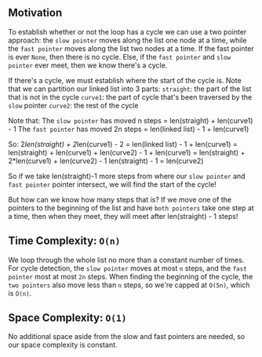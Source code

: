 ## Motivation
To establish whether or not the loop has a cycle we can use a two pointer approach: the `slow pointer` moves along the list one node at a time, while the `fast pointer` moves along the list two nodes at a time. 
	If the fast pointer is ever `None`, then there is no cycle. 
	Else, if the `fast pointer` and `slow pointer` ever meet, then we know there's a cycle.

If there's a cycle, we must establish where the start of the cycle is. Note that we can partition our linked list into 3 parts: 
	`straight`: the part of the list that is not in the cycle 
	`curve1`: the part of cycle that's been traversed by the `slow` pointer
	`curve2`: the rest of the cycle

Note that: 
	The `slow pointer` has moved n steps = len(straight) + len(curve1) - 1
	The `fast pointer` has moved 2n steps = len(linked list) - 1 + len(curve1)

So:
	2*len(straight) + 2*len(curve1) - 2 = len(linked list) - 1 + len(curve1)
									    = len(straight) + len(curve1) + len(curve2) - 1 + len(curve1)
									    = len(straight) + 2*len(curve1) + len(curve2) - 1
	len(straight) - 1                   = len(curve2)

So if we take len(straight)-1 more steps from where our `slow pointer` and `fast pointer` pointer intersect, we will find the start of the cycle!

But how can we know how many steps that is? If we move one of the pointers to the beginning of the list and have `both pointers` take one step at a time, then when they meet, they will meet after len(straight) - 1 steps!

## Time Complexity: `O(n)`
We loop through the whole list no more than a constant number of times. For cycle detection, the `slow pointer` moves at most `n` steps, and the `fast pointer` most at most `2n` steps. When finding the beginning of the cycle, the `two pointers` also move less than `n` steps, so we're capped at `O(5n)`, which is `O(n)`.

## Space Complexity: `O(1)`
No additional space aside from the slow and fast pointers are needed, so our space complexity is constant.